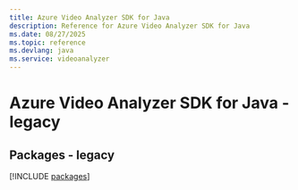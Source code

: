 ```yaml
---
title: Azure Video Analyzer SDK for Java
description: Reference for Azure Video Analyzer SDK for Java
ms.date: 08/27/2025
ms.topic: reference
ms.devlang: java
ms.service: videoanalyzer
---
```

# Azure Video Analyzer SDK for Java - legacy
## Packages - legacy
[!INCLUDE [packages](video-analyzer-index.md)]